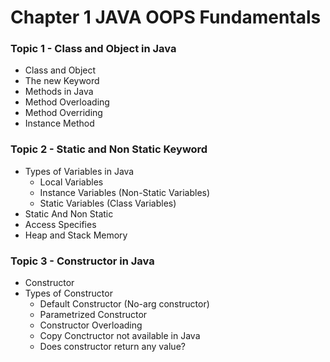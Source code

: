 # Chapter 1 JAVA OOPS Fundamentals

### Topic 1 - Class and Object in Java

- Class and Object
- The new Keyword
- Methods in Java
- Method Overloading
- Method Overriding
- Instance Method

### Topic 2 - Static and Non Static Keyword

- Types of Variables in Java
  - Local Variables
  - Instance Variables (Non-Static Variables)
  - Static Variables (Class Variables)
- Static And Non Static
- Access Specifies
- Heap and Stack Memory

### Topic 3 - Constructor in Java

- Constructor
- Types of Constructor
  - Default Constructor (No-arg constructor)
  - Parametrized Constructor
  - Constructor Overloading
  - Copy Conctructor not available in Java
  - Does constructor return any
    value?
